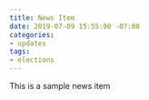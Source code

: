 ```yaml
---
title: News Item
date: 2019-07-09 15:55:00 -07:00
categories:
- updates
tags:
- elections
---
```


This is a sample news item